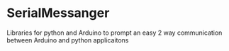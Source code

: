 SerialMessanger
===============

Libraries for python and Arduino to prompt an easy 2 way communication between Arduino and python applicaitons
